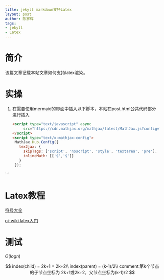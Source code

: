 ```yaml
---
title: jekyll markdown支持Latex
layout: post
author: 陈家辉
tags:
- jekyll
- Latex
---
```




# 简介

该篇文章记载本站文章如何支持latex渲染。

# 实操

1. 在需要使用mermaid的界面中插入以下脚本，本站在post.html公共代码部分进行插入

   ```html
   <script type="text/javascript" async
        src="https://cdn.mathjax.org/mathjax/latest/MathJax.js?config=TeX-MML-AM_CHTML">
   </script>
   <script type="text/x-mathjax-config">
    MathJax.Hub.Config({
      tex2jax: {
        skipTags: ['script', 'noscript', 'style', 'textarea', 'pre'],
        inlineMath: [['$','$']]
      }
    });
  </script>
   ```

# Latex教程
[符号大全](https://zhuanlan.zhihu.com/p/472919794)

[oi-wiki latex入门](https://oi-wiki.org/tools/latex)

# 测试
$O(logn)$

$$
index(child) = 2k+1 = 2k+2\\
index(parent) = (k-1)/2\\
comment:第k个节点的子节点坐标为 2k+1或2k+2，父节点坐标为(k-1)/2
$$